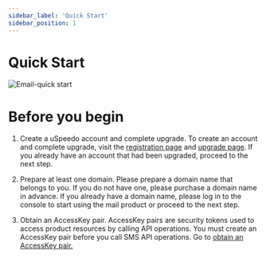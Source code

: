 ```yaml
---
sidebar_label: 'Quick Start'
sidebar_position: 1
---
```


# Quick Start 
![Email-quick start](https://github.com/uSpeedo/product/assets/132056756/313a67ea-43e1-40c4-8eaa-c48b77035092)

# Before you begin
1.	Create a uSpeedo account and complete upgrade.
To create an account and complete upgrade, visit the [registration page](https://console.uspeedo.com/signup) and [upgrade page](https://console.uspeedo.com/bill/upgrade). If you already have an account that had been upgraded, proceed to the next step.

2.	Prepare at least one domain.
Please prepare a domain name that belongs to you. If you do not have one, please purchase a domain name in advance. If you already have a domain name, please log in to the console to start using the mail product or proceed to the next step.

3.	Obtain an AccessKey pair.
AccessKey pairs are security tokens used to access product resources by calling API operations. You must create an AccessKey pair before you call SMS API operations. Go to [obtain an AccessKey pair.](https://console.uspeedo.com/)
